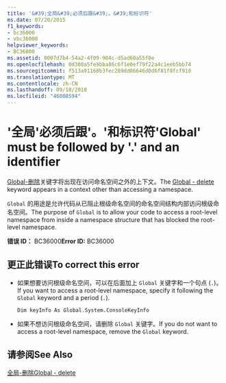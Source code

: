 ```yaml
---
title: '&#39;全局&#39;必须后跟&#39;。&#39;和标识符'
ms.date: 07/20/2015
f1_keywords:
- bc36000
- vbc36000
helpviewer_keywords:
- BC36000
ms.assetid: 0007d7b4-54a2-4f09-904c-d5ad60a55f8e
ms.openlocfilehash: 0d380a5fe9bba86c6f1e0ef79f22a4c1eeb5bb74
ms.sourcegitcommit: f513a91160b3fec289dd06646d0d6f81f8fcf910
ms.translationtype: MT
ms.contentlocale: zh-CN
ms.lasthandoff: 09/18/2018
ms.locfileid: "46008594"
---
```

# <a name="39global39-must-be-followed-by-3939-and-an-identifier"></a><span data-ttu-id="8193b-102">&#39;全局&#39;必须后跟&#39;。&#39;和标识符</span><span class="sxs-lookup"><span data-stu-id="8193b-102">&#39;Global&#39; must be followed by &#39;.&#39; and an identifier</span></span>
<span data-ttu-id="8193b-103">[Global-删除](https://msdn.microsoft.com/library/18c8ba14-40f6-4978-8096-6a5852324635)关键字将出现在访问命名空间之外的上下文。</span><span class="sxs-lookup"><span data-stu-id="8193b-103">The [Global - delete](https://msdn.microsoft.com/library/18c8ba14-40f6-4978-8096-6a5852324635) keyword appears in a context other than accessing a namespace.</span></span>  
  
 <span data-ttu-id="8193b-104">`Global` 的用途是允许代码从已阻止根级命名空间的命名空间结构内部访问根级命名空间。</span><span class="sxs-lookup"><span data-stu-id="8193b-104">The purpose of `Global` is to allow your code to access a root-level namespace from inside a namespace structure that has blocked the root-level namespace.</span></span>  
  
 <span data-ttu-id="8193b-105">**错误 ID：** BC36000</span><span class="sxs-lookup"><span data-stu-id="8193b-105">**Error ID:** BC36000</span></span>  
  
## <a name="to-correct-this-error"></a><span data-ttu-id="8193b-106">更正此错误</span><span class="sxs-lookup"><span data-stu-id="8193b-106">To correct this error</span></span>  
  
-   <span data-ttu-id="8193b-107">如果想要访问根级命名空间，可以在后面加上 `Global` 关键字和一个句点 (`.`)。</span><span class="sxs-lookup"><span data-stu-id="8193b-107">If you want to access a root-level namespace, specify it following the `Global` keyword and a period (`.`).</span></span>  
  
    ```  
    Dim keyInfo As Global.System.ConsoleKeyInfo  
    ```  
  
-   <span data-ttu-id="8193b-108">如果不想访问根级命名空间，请删除 `Global` 关键字。</span><span class="sxs-lookup"><span data-stu-id="8193b-108">If you do not want to access a root-level namespace, remove the `Global` keyword.</span></span>  
  
## <a name="see-also"></a><span data-ttu-id="8193b-109">请参阅</span><span class="sxs-lookup"><span data-stu-id="8193b-109">See Also</span></span>  
 [<span data-ttu-id="8193b-110">全局-删除</span><span class="sxs-lookup"><span data-stu-id="8193b-110">Global - delete</span></span>](https://msdn.microsoft.com/library/18c8ba14-40f6-4978-8096-6a5852324635)
